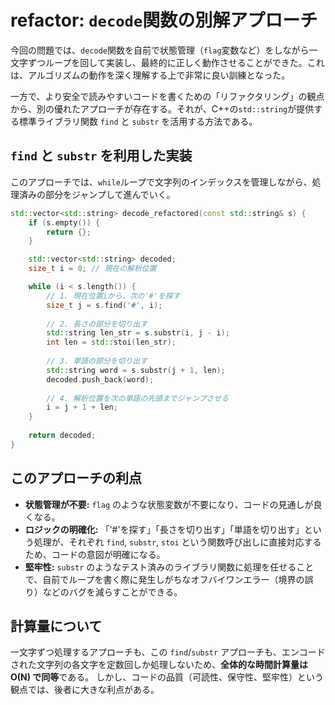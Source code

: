 # refactor: `decode`関数の別解アプローチ

今回の問題では、`decode`関数を自前で状態管理（`flag`変数など）をしながら一文字ずつループを回して実装し、最終的に正しく動作させることができた。これは、アルゴリズムの動作を深く理解する上で非常に良い訓練となった。

一方で、より安全で読みやすいコードを書くための「リファクタリング」の観点から、別の優れたアプローチが存在する。それが、C++の`std::string`が提供する標準ライブラリ関数 `find` と `substr` を活用する方法である。

## `find` と `substr` を利用した実装

このアプローチでは、`while`ループで文字列のインデックスを管理しながら、処理済みの部分をジャンプして進んでいく。

```cpp
std::vector<std::string> decode_refactored(const std::string& s) {
    if (s.empty()) {
        return {};
    }

    std::vector<std::string> decoded;
    size_t i = 0; // 現在の解析位置

    while (i < s.length()) {
        // 1. 現在位置iから、次の'#'を探す
        size_t j = s.find('#', i);
        
        // 2. 長さの部分を切り出す
        std::string len_str = s.substr(i, j - i);
        int len = std::stoi(len_str);
        
        // 3. 単語の部分を切り出す
        std::string word = s.substr(j + 1, len);
        decoded.push_back(word);
        
        // 4. 解析位置を次の単語の先頭までジャンプさせる
        i = j + 1 + len;
    }
    
    return decoded;
}
```

## このアプローチの利点

- **状態管理が不要:** `flag` のような状態変数が不要になり、コードの見通しが良くなる。
- **ロジックの明確化:** 「'#'を探す」「長さを切り出す」「単語を切り出す」という処理が、それぞれ `find`, `substr`, `stoi` という関数呼び出しに直接対応するため、コードの意図が明確になる。
- **堅牢性:** `substr` のようなテスト済みのライブラリ関数に処理を任せることで、自前でループを書く際に発生しがちなオフバイワンエラー（境界の誤り）などのバグを減らすことができる。

## 計算量について

一文字ずつ処理するアプローチも、この `find`/`substr` アプローチも、エンコードされた文字列の各文字を定数回しか処理しないため、**全体的な時間計算量は O(N) で同等**である。
しかし、コードの品質（可読性、保守性、堅牢性）という観点では、後者に大きな利点がある。

